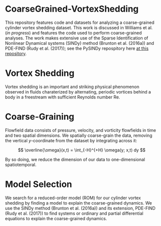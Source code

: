 # CoarseGrained-VortexShedding

This repository features code and datasets for analyzing a coarse-grained cylinder vortex shedding dataset. This work is discussed in Williams et al. (_in progress_) and features the code used to perform coarse-grained analyses. The work makes extensive use of the Sparse Identification of Nonlinear Dynamical systems (SINDy) method (Brunton et al. (2016a)) and PDE-FIND (Rudy et al. (2017)); see the PySINDy repospitory here [at this repository](https://github.com/dynamicslab/pysindy).



# Vortex Shedding

Vortex shedding is an important and striking physical phenomenon observed in fluids charaterized by alternating, periodic vortices behind a body in a freestream with sufficient Reynolds number Re.  



# Coarse-Graining

Flowfield data consists of pressure, velocity, and vorticity flowfields in time and two spatial dimensions. We spatially coarse-grain the data, removing the vertical $y$-coordinate from the dataset by integrating across it:

$$ \overline{\omega}(x,t) = \int_{-H}^{+H} \omega(y; x,t) dy $$

By so doing, we reduce the dimension of our data to one-dimensional spatiotemporal.



# Model Selection

We search for a reduced-order model (ROM) for our cylinder vortex shedding by finding a model to explain the coarse-grained dynamics. We use the SINDy method (Brunton et al. (2016a)) and its extension, PDE-FIND (Rudy et al. (2017)) to find systems or ordinary and partial differential equations to explain the coarse-grained dynamics.







